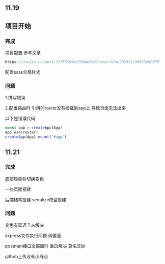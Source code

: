 ## 11.19

## 项目开始

### 完成

项目配置 参考文章  

```js
https://juejin.cn/post/7275550543296446519?searchId=20231119085349FBFF5813F864D118E575#heading-6
```

配置sass全局样式

### 问题

1.拼写错误

2.配置路由时 引用的router没有挂载到app上 导致页面无法出来

以下是错误代码

```js
const app = createApp(App)
app.use(router)
createApp(App).mount('#app')
```



## 11.21

### 完成

底部导航栏切换变色

一些页面搭建

后端结构搭建 sequlize模型搭建

### 问题

变色有延迟？未解决

express文件执行问题 纯傻逼

postman接口全部超时 重启解决 莫名其妙

github上传没有小绿点
